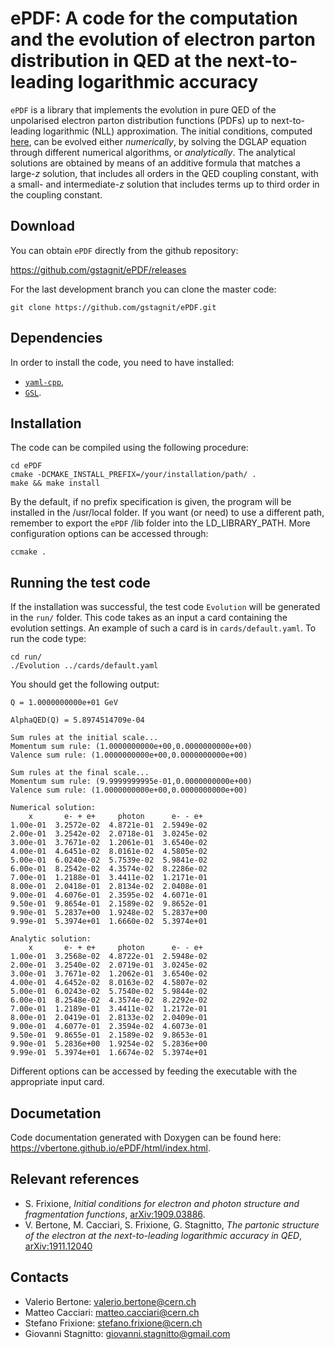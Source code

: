 # ePDF: A code for the computation and the evolution of electron parton distribution in QED at the next-to-leading logarithmic accuracy

``ePDF`` is a library that implements the evolution in pure QED of the
unpolarised electron parton distribution functions (PDFs) up to
next-to-leading logarithmic (NLL) approximation. The initial
conditions, computed [here](https://arxiv.org/pdf/1909.03886.pdf), can
be evolved either *numerically*, by solving the DGLAP equation through
different numerical algorithms, or *analytically*. The analytical
solutions are obtained by means of an additive formula that matches a
large-*z* solution, that includes all orders in the QED coupling
constant, with a small- and intermediate-*z* solution that includes
terms up to third order in the coupling constant.

## Download

You can obtain ``ePDF`` directly from the github repository:

https://github.com/gstagnit/ePDF/releases

For the last development branch you can clone the master code:

```Shell
git clone https://github.com/gstagnit/ePDF.git
```

## Dependencies

In order to install the code, you need to have installed:

- [``yaml-cpp``](https://github.com/jbeder/yaml-cpp),
- [``GSL``](https://www.gnu.org/software/gsl/doc/html/).

## Installation 

The code can be compiled using the following procedure:

```Shell
cd ePDF
cmake -DCMAKE_INSTALL_PREFIX=/your/installation/path/ .
make && make install
```

By the default, if no prefix specification is given, the program will
be installed in the /usr/local folder. If you want (or need) to use a
different path, remember to export the ``ePDF`` /lib folder into the
LD_LIBRARY_PATH. More configuration options can be accessed through:

```Shell
ccmake .
```

## Running the test code

If the installation was successful, the test code ``Evolution`` will be generated in the ``run/`` folder.
This code takes as an input a card containing the evolution settings. An example of such a card is in ``cards/default.yaml``.
To run the code type:

```Shell
cd run/
./Evolution ../cards/default.yaml
```

You should get the following output:

```Shell
Q = 1.0000000000e+01 GeV

AlphaQED(Q) = 5.8974514709e-04

Sum rules at the initial scale...
Momentum sum rule: (1.0000000000e+00,0.0000000000e+00)
Valence sum rule: (1.0000000000e+00,0.0000000000e+00)

Sum rules at the final scale...
Momentum sum rule: (9.9999999995e-01,0.0000000000e+00)
Valence sum rule: (1.0000000000e+00,0.0000000000e+00)

Numerical solution:
    x       e- + e+     photon      e- - e+  
1.00e-01  3.2572e-02  4.8721e-01  2.5949e-02  
2.00e-01  3.2542e-02  2.0718e-01  3.0245e-02  
3.00e-01  3.7671e-02  1.2061e-01  3.6540e-02  
4.00e-01  4.6451e-02  8.0161e-02  4.5805e-02  
5.00e-01  6.0240e-02  5.7539e-02  5.9841e-02  
6.00e-01  8.2542e-02  4.3574e-02  8.2286e-02  
7.00e-01  1.2188e-01  3.4411e-02  1.2171e-01  
8.00e-01  2.0418e-01  2.8134e-02  2.0408e-01  
9.00e-01  4.6076e-01  2.3595e-02  4.6071e-01  
9.50e-01  9.8654e-01  2.1589e-02  9.8652e-01  
9.90e-01  5.2837e+00  1.9248e-02  5.2837e+00  
9.99e-01  5.3974e+01  1.6660e-02  5.3974e+01  

Analytic solution:
    x       e- + e+     photon      e- - e+  
1.00e-01  3.2568e-02  4.8722e-01  2.5948e-02  
2.00e-01  3.2540e-02  2.0719e-01  3.0245e-02  
3.00e-01  3.7671e-02  1.2062e-01  3.6540e-02  
4.00e-01  4.6452e-02  8.0163e-02  4.5807e-02  
5.00e-01  6.0243e-02  5.7540e-02  5.9844e-02  
6.00e-01  8.2548e-02  4.3574e-02  8.2292e-02  
7.00e-01  1.2189e-01  3.4411e-02  1.2172e-01  
8.00e-01  2.0419e-01  2.8133e-02  2.0409e-01  
9.00e-01  4.6077e-01  2.3594e-02  4.6073e-01  
9.50e-01  9.8655e-01  2.1589e-02  9.8653e-01  
9.90e-01  5.2836e+00  1.9254e-02  5.2836e+00  
9.99e-01  5.3974e+01  1.6674e-02  5.3974e+01
```

Different options can be accessed by feeding the executable with the appropriate input card.

## Documetation

Code documentation generated with Doxygen can be found here:
https://vbertone.github.io/ePDF/html/index.html.

## Relevant references

- S. Frixione, *Initial conditions for electron and photon structure and fragmentation functions*, [arXiv:1909.03886](https://arxiv.org/pdf/1909.03886.pdf).
- V. Bertone, M. Cacciari, S. Frixione, G. Stagnitto, *The partonic structure of the electron at the next-to-leading logarithmic accuracy in QED*, [arXiv:1911.12040](https://arxiv.org/pdf/1911.12040.pdf)

## Contacts

- Valerio Bertone: valerio.bertone@cern.ch
- Matteo Cacciari: matteo.cacciari@cern.ch
- Stefano Frixione: stefano.frixione@cern.ch
- Giovanni Stagnitto: giovanni.stagnitto@gmail.com
